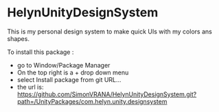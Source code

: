 # HelynUnityDesignSystem
This is my personal design system to make quick UIs with my colors ans shapes.

To install this package :
- go to Window/Package Manager
- On the top right is a + drop down menu
- select Install package from git URL...
- the url is: https://github.com/SimonVRANA/HelynUnityDesignSystem.git?path=/UnityPackages/com.helyn.unity.designsystem